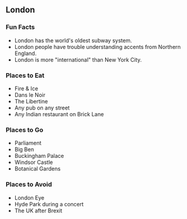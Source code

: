 ## London

### Fun Facts
- London has the world's oldest subway system.
- London people have trouble understanding accents from Northern England.
- London is more "international" than New York City.

### Places to Eat
- Fire & Ice
- Dans le Noir
- The Libertine
- Any pub on any street
- Any Indian restaurant on Brick Lane

### Places to Go
- Parliament
- Big Ben
- Buckingham Palace
- Windsor Castle
- Botanical Gardens

### Places to Avoid
- London Eye
- Hyde Park during a concert
- The UK after Brexit
